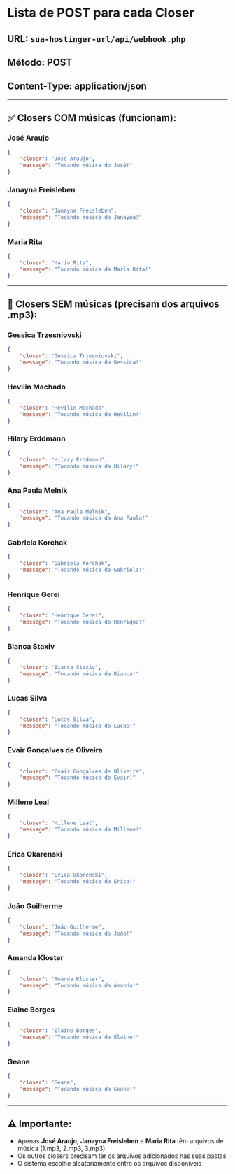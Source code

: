 # Lista de POST para cada Closer

## URL: `sua-hostinger-url/api/webhook.php`
## Método: POST
## Content-Type: application/json

---

## ✅ Closers COM músicas (funcionam):

### José Araujo
```json
{
    "closer": "José Araujo",
    "message": "Tocando música do José!"
}
```

### Janayna Freisleben
```json
{
    "closer": "Janayna Freisleben", 
    "message": "Tocando música da Janayna!"
}
```

### Maria Rita
```json
{
    "closer": "Maria Rita",
    "message": "Tocando música da Maria Rita!"
}
```

---

## 📂 Closers SEM músicas (precisam dos arquivos .mp3):

### Gessica Trzesniovski
```json
{
    "closer": "Gessica Trzesniovski",
    "message": "Tocando música da Gessica!"
}
```

### Hevilin Machado
```json
{
    "closer": "Hevilin Machado",
    "message": "Tocando música da Hevilin!"
}
```

### Hilary Erddmann
```json
{
    "closer": "Hilary Erddmann",
    "message": "Tocando música da Hilary!"
}
```

### Ana Paula Melnik
```json
{
    "closer": "Ana Paula Melnik",
    "message": "Tocando música da Ana Paula!"
}
```

### Gabriela Korchak
```json
{
    "closer": "Gabriela Korchak",
    "message": "Tocando música da Gabriela!"
}
```

### Henrique Gerei
```json
{
    "closer": "Henrique Gerei",
    "message": "Tocando música do Henrique!"
}
```

### Bianca Staxiv
```json
{
    "closer": "Bianca Staxiv",
    "message": "Tocando música da Bianca!"
}
```

### Lucas Silva
```json
{
    "closer": "Lucas Silva",
    "message": "Tocando música do Lucas!"
}
```

### Evair Gonçalves de Oliveira
```json
{
    "closer": "Evair Gonçalves de Oliveira",
    "message": "Tocando música do Evair!"
}
```

### Millene Leal
```json
{
    "closer": "Millene Leal",
    "message": "Tocando música da Millene!"
}
```

### Erica Okarenski
```json
{
    "closer": "Erica Okarenski",
    "message": "Tocando música da Erica!"
}
```

### João Guilherme
```json
{
    "closer": "João Guilherme",
    "message": "Tocando música do João!"
}
```

### Amanda Kloster
```json
{
    "closer": "Amanda Kloster",
    "message": "Tocando música da Amanda!"
}
```

### Elaine Borges
```json
{
    "closer": "Elaine Borges",
    "message": "Tocando música da Elaine!"
}
```

### Geane
```json
{
    "closer": "Geane",
    "message": "Tocando música da Geane!"
}
```

---

## ⚠️ Importante:
- Apenas **José Araujo**, **Janayna Freisleben** e **Maria Rita** têm arquivos de música (1.mp3, 2.mp3, 3.mp3)
- Os outros closers precisam ter os arquivos adicionados nas suas pastas
- O sistema escolhe aleatoriamente entre os arquivos disponíveis
